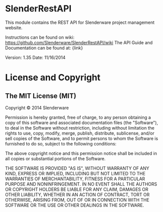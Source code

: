 SlenderRestAPI
==============

This module contains the REST API for Slenderware project management website.

Instructions can be found on wiki: https://github.com/Slenderware/SlenderRestAPI/wiki
The API Guide and Documentation can be found at: {link}

Version: 1.35
Date: 11/16/2014

License and Copyright
=====================

The MIT License (MIT)
--------------------
Copyright © 2014 Slenderware

Permission is hereby granted, free of charge, to any person obtaining a copy
of this software and associated documentation files (the "Software"), to deal
in the Software without restriction, including without limitation the rights
to use, copy, modify, merge, publish, distribute, sublicense, and/or sell
copies of the Software, and to permit persons to whom the Software is
furnished to do so, subject to the following conditions:

The above copyright notice and this permission notice shall be included in all
copies or substantial portions of the Software.

THE SOFTWARE IS PROVIDED "AS IS", WITHOUT WARRANTY OF ANY KIND, EXPRESS OR
IMPLIED, INCLUDING BUT NOT LIMITED TO THE WARRANTIES OF MERCHANTABILITY,
FITNESS FOR A PARTICULAR PURPOSE AND NONINFRINGEMENT. IN NO EVENT SHALL THE
AUTHORS OR COPYRIGHT HOLDERS BE LIABLE FOR ANY CLAIM, DAMAGES OR OTHER
LIABILITY, WHETHER IN AN ACTION OF CONTRACT, TORT OR OTHERWISE, ARISING FROM,
OUT OF OR IN CONNECTION WITH THE SOFTWARE OR THE USE OR OTHER DEALINGS IN THE
SOFTWARE.